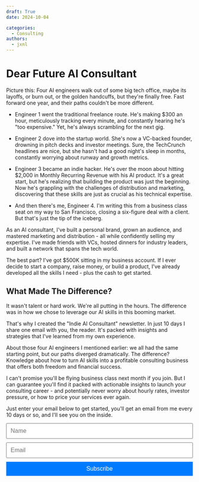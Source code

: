 ```yaml
---
draft: True
date: 2024-10-04

categories:
  - Consulting
authors:
  - jxnl
---
```


# Dear Future AI Consultant

Picture this: Four AI engineers walk out of some big tech office, maybe its layoffs, or burn out, or the golden handcuffs, but they're finally free. Fast forward one year, and their paths couldn't be more different.

- Engineer 1 went the traditional freelance route. He's making $300 an hour, meticulously tracking every minute, and constantly hearing he's "too expensive." Yet, he's always scrambling for the next gig.

- Engineer 2 dove into the startup world. She's now a VC-backed founder, drowning in pitch decks and investor meetings. Sure, the TechCrunch headlines are nice, but she hasn't had a good night's sleep in months, constantly worrying about runway and growth metrics.

- Engineer 3 became an indie hacker. He's over the moon about hitting $2,000 in Monthly Recurring Revenue with his AI product. It's a great start, but he's realizing that building the product was just the beginning. Now he's grappling with the challenges of distribution and marketing, discovering that these skills are just as crucial as his technical expertise.

- And then there's me, Engineer 4. I'm writing this from a business class seat on my way to San Francisco, closing a six-figure deal with a client. But that's just the tip of the iceberg.

As an AI consultant, I've built a personal brand, grown an audience, and mastered marketing and distribution - all while confidently selling my expertise. I've made friends with VCs, hosted dinners for industry leaders, and built a network that spans the tech world.

The best part? I've got $500K sitting in my business account. If I ever decide to start a company, raise money, or build a product, I've already developed all the skills I need - plus the cash to get started.

## What Made The Difference?

It wasn't talent or hard work. We're all putting in the hours. The difference was in how we chose to leverage our AI skills in this booming market.

That's why I created the "Indie AI Consultant" newsletter. In just 10 days I share one email with you, the reader. It's packed with insights and strategies that I've learned from my own experience.

About those four AI engineers I mentioned earlier: we all had the same starting point, but our paths diverged dramatically. The difference? Knowledge about how to turn AI skills into a profitable consulting business that offers both freedom and financial success.

I can't promise you'll be flying business class next month if you join. But I can guarantee you'll find it packed with actionable insights to launch your consulting career - and potentially never worry about hourly rates, investor pressure, or how to price your services ever again.

Just enter your email below to get started, you'll get an email from me every 10 days or so, and I'll see you on the inside.

<form action="https://indieconsulting.podia.com/email_lists/884902/subscriptions" accept-charset="UTF-8" method="post" style="width: 100%; max-width: 600px; margin: 0 auto;">
    <input type="text" name="name" placeholder="Name" style="width: 100%; padding: 10px; font-size: 16px; margin-bottom: 10px;" />
    <input type="email" name="email" required="required" placeholder="Email" style="width: 100%; padding: 10px; font-size: 16px; margin-bottom: 10px;" />
    <input type="submit" value="Subscribe" style="width: 100%; padding: 10px; background-color: #007bff; color: white; border: none; font-size: 16px; cursor: pointer;" />
</form>